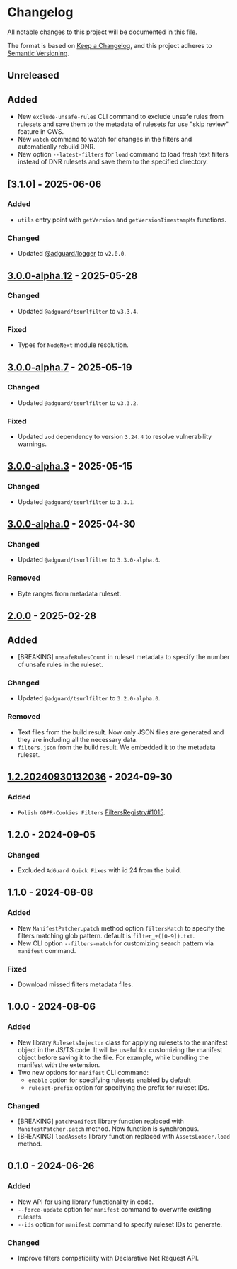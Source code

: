 # Changelog

All notable changes to this project will be documented in this file.

The format is based on [Keep a Changelog](https://keepachangelog.com/en/1.0.0/),
and this project adheres to [Semantic Versioning](https://semver.org/spec/v2.0.0.html).

## Unreleased

## Added

- New `exclude-unsafe-rules` CLI command to exclude unsafe rules from rulesets
  and save them to the metadata of rulesets for use "skip review" feature in CWS.
- New `watch` command to watch for changes in the filters
  and automatically rebuild DNR.
- New option `--latest-filters` for `load` command to load fresh text filters
  instead of DNR rulesets and save them to the specified directory.

## [3.1.0] - 2025-06-06

### Added

- `utils` entry point with `getVersion` and `getVersionTimestampMs` functions.

### Changed

- Updated [@adguard/logger] to `v2.0.0`.

## [3.0.0-alpha.12] - 2025-05-28

### Changed

- Updated `@adguard/tsurlfilter` to `v3.3.4`.

### Fixed

- Types for `NodeNext` module resolution.

[3.0.0-alpha.12]: https://github.com/AdguardTeam/tsurlfilter/releases/tag/dnr-rulesets-v3.0.0-alpha.12

## [3.0.0-alpha.7] - 2025-05-19

### Changed

- Updated `@adguard/tsurlfilter` to `v3.3.2`.

### Fixed

- Updated `zod` dependency to version `3.24.4` to resolve vulnerability warnings.

[3.0.0-alpha.7]: https://github.com/AdguardTeam/tsurlfilter/releases/tag/dnr-rulesets-v3.0.0-alpha.7

## [3.0.0-alpha.3] - 2025-05-15

### Changed

- Updated `@adguard/tsurlfilter` to `3.3.1`.

[3.0.0-alpha.3]: https://github.com/AdguardTeam/tsurlfilter/releases/tag/dnr-rulesets-v3.0.0-alpha.3

## [3.0.0-alpha.0] - 2025-04-30

### Changed

- Updated `@adguard/tsurlfilter` to `3.3.0-alpha.0`.

### Removed

- Byte ranges from metadata ruleset.

[3.0.0-alpha.0]: https://github.com/AdguardTeam/tsurlfilter/releases/tag/dnr-rulesets-v3.0.0-alpha.0

## [2.0.0] - 2025-02-28

## Added

- [BREAKING] `unsafeRulesCount` in ruleset metadata to specify the number of unsafe rules in the ruleset.

### Changed

- Updated `@adguard/tsurlfilter` to `3.2.0-alpha.0`.

### Removed

- Text files from the build result. Now only JSON files are generated and they are including all the necessary data.
- `filters.json` from the build result. We embedded it to the metadata ruleset.

[2.0.0]: https://github.com/AdguardTeam/tsurlfilter/releases/tag/dnr-rulesets-v2.0.0

## [1.2.20240930132036] - 2024-09-30

### Added

- `Polish GDPR-Cookies Filters` [FiltersRegistry#1015].

[1.2.20240930132036]: https://github.com/AdguardTeam/tsurlfilter/releases/tag/dnr-rulesets-v1.2.20240930132036
[FiltersRegistry#1015]: https://github.com/AdguardTeam/FiltersRegistry/issues/1015

## 1.2.0 - 2024-09-05

### Changed

- Excluded `AdGuard Quick Fixes` with id 24 from the build.

## 1.1.0 - 2024-08-08

### Added

- New `ManifestPatcher.patch` method option `filtersMatch`
  to specify the filters matching glob pattern. default is `filter_+([0-9]).txt`.
- New CLI option `--filters-match` for customizing search pattern via `manifest` command.

### Fixed

- Download missed filters metadata files.

## 1.0.0 - 2024-08-06

### Added

- New library `RulesetsInjector` class for applying rulesets to the manifest object in the JS/TS code.
It will be useful for customizing the manifest object before saving it to the file.
For example, while bundling the manifest with the extension.
- Two new options for `manifest` CLI command:
    - `enable` option for specifying rulesets enabled by default
    - `ruleset-prefix` option for specifying the prefix for ruleset IDs.

### Changed

- [BREAKING] `patchManifest` library function replaced with `ManifestPatcher.patch` method. Now function is synchronous.
- [BREAKING] `loadAssets` library function replaced with `AssetsLoader.load` method.

## 0.1.0 - 2024-06-26

### Added

- New API for using library functionality in code.
- `--force-update` option for `manifest` command to overwrite existing rulesets.
- `--ids` option for `manifest` command to specify ruleset IDs to generate.

### Changed

- Improve filters compatibility with Declarative Net Request API.

[@adguard/logger]: ../logger/CHANGELOG.md
